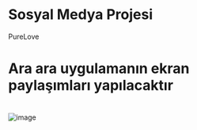 # Sosyal Medya Projesi
PureLove

# Ara ara uygulamanın ekran paylaşımları yapılacaktır

#
#
#
![image](https://github.com/user-attachments/assets/21feda3a-aac9-4695-bbc3-6763db24f5dc)

